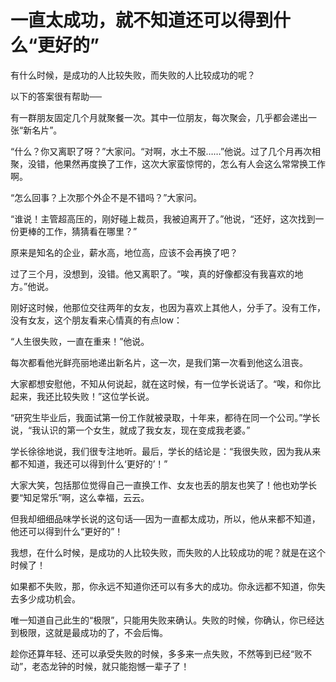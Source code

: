 # 一直太成功，就不知道还可以得到什么“更好的”

有什么时候，是成功的人比较失败，而失败的人比较成功的呢？ 

以下的答案很有帮助── 

有一群朋友固定几个月就聚餐一次。其中一位朋友，每次聚会，几乎都会递出一张“新名片”。 

“什么？你又离职了呀？”大家问。“对啊，水土不服……”他说。过了几个月再次相聚，没错，他果然再度换了工作，这次大家蛮惊愕的，怎么有人会这么常常换工作啊。 

“怎么回事？上次那个外企不是不错吗？”大家问。 

“谁说！主管超高压的，刚好碰上裁员，我被迫离开了。”他说，“还好，这次找到一份更棒的工作，猜猜看在哪里？” 

原来是知名的企业，薪水高，地位高，应该不会再换了吧？ 

过了三个月，没想到，没错。他又离职了。“唉，真的好像都没有我喜欢的地方。”他说。 

刚好这时候，他那位交往两年的女友，也因为喜欢上其他人，分手了。没有工作，没有女友，这个朋友看来心情真的有点low： 

“人生很失败，一直在重来！”他说。 

每次都看他光鲜亮丽地递出新名片，这一次，是我们第一次看到他这么沮丧。 

大家都想安慰他，不知从何说起，就在这时候，有一位学长说话了。“唉，和你比起来，我还比较失败！”这位学长说。 

“研究生毕业后，我面试第一份工作就被录取，十年来，都待在同一个公司。”学长说，“我认识的第一个女生，就成了我女友，现在变成我老婆。” 

学长徐徐地说，我们很专注地听。最后，学长的结论是：“我很失败，因为我从来都不知道，我还可以得到什么‘更好的’！” 

大家大笑，包括那位觉得自己一直换工作、女友也丢的朋友也笑了！他也劝学长要“知足常乐”啊，这么幸福，云云。 

但我却细细品味学长说的这句话──因为一直都太成功，所以，他从来都不知道，他还可以得到什么“更好的”！ 

我想，在什么时候，是成功的人比较失败，而失败的人比较成功的呢？就是在这个时候了！ 

如果都不失败，那，你永远不知道你还可以有多大的成功。你永远都不知道，你失去多少成功机会。 

唯一知道自己此生的“极限”，只能用失败来确认。失败的时候，你确认，你已经达到极限，这就是最成功的了，不会后悔。 

趁你还算年轻、还可以承受失败的时候，多多来一点失败，不然等到已经“败不动”，老态龙钟的时候，就只能抱憾一辈子了！